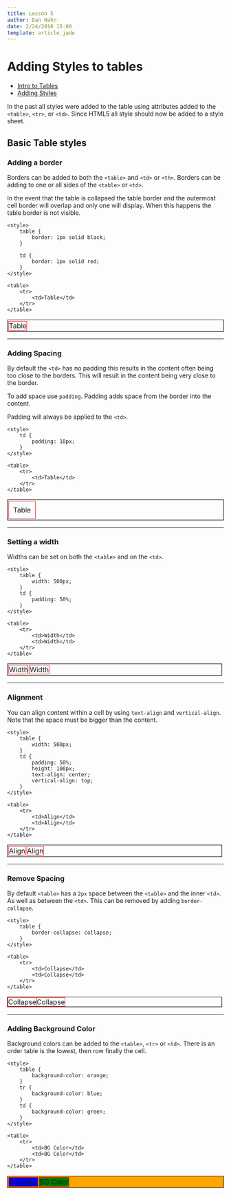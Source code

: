 ```yaml
---
title: Lesson 5
author: Dan Hahn
date: 2/24/2016 15:00
template: article.jade
---
```


# Adding Styles to tables

* [Intro to Tables]()
* [Adding Styles](styles.html)

In the past all styles were added to the table using attributes added to the `<table>`, `<tr>`, or `<td>`.  Since HTML5 all style should now be added to a style sheet.

## Basic Table styles

### Adding a border

Borders can be added to both the `<table>` and `<td>` or `<th>`.  Borders can be adding to one or all sides of the `<table>` or `<td>`.

In the event that the table is collapsed the table border and the outermost cell border will overlap and only one will display. When this happens the table border is not visible. 

	<style>
		table {
			border: 1px solid black;
		}

		td {
			border: 1px solid red;
		}
	</style>

	<table>
		<tr>
			<td>Table</td>
		</tr>
	</table>


<style>
	table.example {
		border: 1px solid black !important;
		border-collapse: separate;
		width: auto;
		border-spacing: 2px;
		border-radius: 0;
	}
	.example td {
		border: 1px solid red !important;
		border-radius: 0 !important;
		padding: 0;
	}
</style>

<table class="example">
	<tr>
		<td>Table</td>
	</tr>
</table>

-----

### Adding Spacing

By default the `<td>` has no padding this results in the content often being too close to the borders.  This will result in the content being very close to the border. 

To add space use `padding`.  Padding adds space from the border into the content. 

Padding will always be applied to the `<td>`.

	<style>
		td {
			padding: 10px;
		}
	</style>

	<table>
		<tr>
			<td>Table</td>
		</tr>
	</table>


<style>
	table.example {
		border: 1px solid black;
		border-collapse: separate;
		width: auto;
		border-spacing: 2px;
		border-radius: 0;
	}
	.example td {
		border: 1px solid red;
		border-radius: 0;		
	}
	.example.padding td {
		padding: 10px;
	}
</style>

<table class="example padding">
	<tr>
		<td>Table</td>
	</tr>
</table>

----

### Setting a width

Widths can be set on both the `<table>` and on the `<td>`.

	<style>
		table {
			width: 500px;
		}
		td {
			padding: 50%;
		}
	</style>

	<table>
		<tr>
			<td>Width</td>
			<td>Width</td>
		</tr>
	</table>

<style>
	table.example.width {
		width: 500px;
	}
	.example.width td {
		width: 50%;
	}
</style>

<table class="example width">
	<tr>
		<td>Width</td>
		<td>Width</td>
	</tr>
</table>

----

### Alignment

You can align content within a cell by using `text-align` and `vertical-align`.  Note that the space must be bigger than the content.  

	<style>
		table {
			width: 500px;
		}
		td {
			padding: 50%;
			height: 100px;
			text-align: center;
			vertical-align: top;
		}
	</style>

	<table>
		<tr>
			<td>Align</td>
			<td>Align</td>
		</tr>
	</table>

<style>
	table.example.width {
		width: 500px;
	}
	.example.width td {
		width: 50%;
text-align: center;
		vertical-align: top;
	}
</style>

<table class="example width">
	<tr>
		<td>Align</td>
		<td>Align</td>
	</tr>
</table>

---

### Remove Spacing

By default `<table>` has a `2px` space between the `<table>` and the inner `<td>`.  As well as between the `<td>`.  This can be removed by adding `border-collapse`.


	<style>
		table {
			border-collapse: collapse;
		}
	</style>

	<table>
		<tr>
			<td>Collapse</td>
			<td>Collapse</td>
		</tr>
	</table>

<style>
	table.example.col {
		width: 500px;
border-collapse: collapse;
	}
	.example.col td {
		width: 50%;
text-align: center;
		vertical-align: top;
	}
</style>

<table class="example col">
	<tr>
		<td>Collapse</td>
		<td>Collapse</td>
	</tr>
</table>

---

### Adding Background Color

Background colors can be added to the `<table>`, `<tr>` or `<td>`.   There is an order table is the lowest, then row finally the cell.

	<style>
		table {
			background-color: orange;
		}
		tr {
			background-color: blue;
		}
		td {
			background-color: green;
		}
	</style>

	<table>
		<tr>
			<td>BG Color</td>
			<td>BG Color</td>
		</tr>
	</table>

<style>
	table.example.bg {
		background-color: orange;
	}

	.example.bg tr {
		background-color: blue;
	}
	.example.bg tr .item {
		background-color: green;
	}
</style>

<table class="example bg">
	<tr>
		<td>BG Color</td>
		<td class="item">BG Color</td>
	</tr>
</table>
